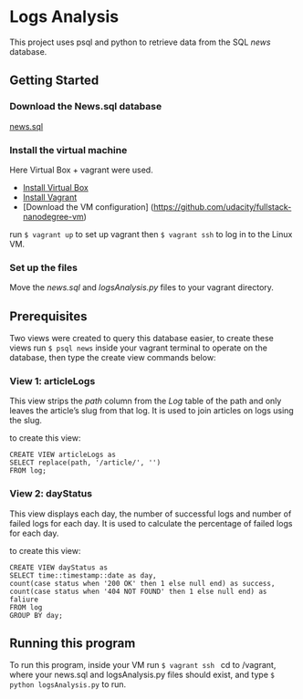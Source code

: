 # Logs Analysis
This project uses psql and python to retrieve data from the SQL *news* database.

## Getting Started
### Download the News.sql database
[news.sql](https://d17h27t6h515a5.cloudfront.net/topher/2016/August/57b5f748_newsdata/newsdata.zip)

### Install the virtual machine
Here Virtual Box + vagrant were used.

* [Install Virtual Box](https://www.virtualbox.org/wiki/Downloads)
* [Install Vagrant](https://www.vagrantup.com/downloads.html)
* [Download the VM configuration] (https://github.com/udacity/fullstack-nanodegree-vm)

run `$ vagrant up`  to set up vagrant then `$ vagrant ssh`  to log in to the Linux VM.

### Set up the files
Move the *news.sql* and *logsAnalysis.py* files to your vagrant directory.

## Prerequisites
Two views were created to query this database easier, to create these views run `$ psql news`  inside your vagrant terminal to operate on the database, then type the create view commands below:

### View 1: articleLogs
This view strips the *path* column from the *Log* table of the path and only leaves the article’s slug from that log.
It is used to join articles on logs using the slug.

to create this view:
```
CREATE VIEW articleLogs as
SELECT replace(path, '/article/', '')
FROM log;
```

### View 2: dayStatus
This view displays each day, the number of successful logs and number of failed logs for each day.
It is used to calculate the percentage of failed logs for each day.

to create this view:
```
CREATE VIEW dayStatus as 
SELECT time::timestamp::date as day,
count(case status when '200 OK' then 1 else null end) as success,
count(case status when '404 NOT FOUND' then 1 else null end) as faliure
FROM log
GROUP BY day;
```

## Running this program
To run this program, inside your VM run `$ vagrant ssh ` cd to /vagrant, where your news.sql and logsAnalysis.py files should exist, and type `$ python logsAnalysis.py`  to run.
